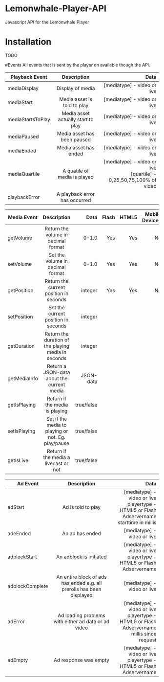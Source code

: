 # Lemonwhale-Player-API
Javascript API for the Lemonwhale Player

# Installation
TODO
   
#Events
All events that is sent by the player on available though the API.

| Playback Event        | Description           | Data  |
| ------------- |:-------------:| -----:|
| mediaDisplay | Display of media |     [mediatype] - video or live |
| mediaStart    |  Media asset is told to play | [mediatype] - video or live |
| mediaStartsToPlay     |  Media asset actually start to play      |   [mediatype] - video or live  |
| mediaPaused | Media asset has been paused |     [mediatype] - video or live |
| mediaEnded | Media asset has ended |     [mediatype] - video or live |
| mediaQuartile | A quatile of media is played |     [mediatype] - video or live<br/>[quartile] - 0,25,50,75,100% of video |
| playbackError | A playback error has occurred | |

| Media Event        | Description           | Data  | Flash | HTML5 | Mobile Devices
| ------------- |:-------------:| -----:|-----:|-----:|-----:|
| getVolume | Return the volume in decimal format | 0-1.0 | Yes | Yes | No |
| setVolume | Set the volume in decimal format | 0-1.0 | Yes | Yes | No |
| getPosition | Return the current position in seconds | integer | Yes | Yes | No |
| setPosition | Set the current position in seconds | integer |
| getDuration | Return the duration of the playing media in seconds | integer |
| getMediaInfo | Return a JSON-data about the current media | JSON-data |
| getIsPlaying | Return if the media is playing | true/false |
| setIsPlaying | Set if the media to playing or not. Eg. play/pause | true/false |
| getIsLive | Return if the media a livecast or not | true/false |

| Ad Event        | Description           | Data  |
| ------------- |:-------------:| -----:|
| adStart | Ad is told to play |[mediatype] - video or live<br/>playertype - HTML5 or Flash<br/> Adservername <br/>starttime in millis|
| adeEnded | An ad has ended |[mediatype] - video or live|
| adblockStart |  An adblock is initiated |[mediatype] - video or live<br/>playertype - HTML5 or Flash<br/> Adservername|
| adblockComplete | An entire block of ads has ended e.g. all prerolls has been displayed |[mediatype] - video or live|
| adError | Ad loading problems with either ad data or ad video|[mediatype] - video or live<br/>playertype - HTML5 or Flash<br/> Adservername <br/>millis since request|
| adEmpty | Ad response was empty|[mediatype] - video or live<br/>playertype - HTML5 or Flash<br/> Adservername |
